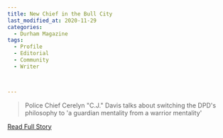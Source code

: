 ```yaml
---
title: New Chief in the Bull City
last_modified_at: 2020-11-29
categories:
  - Durham Magazine
tags:
  - Profile
  - Editorial 
  - Community
  - Writer



---
```


> Police Chief Cerelyn "C.J." Davis talks about switching the DPD's philosophy to 'a guardian mentality from a warrior mentality'

<a href="https://issuu.com/shannonmedia/docs/dmoct_nov16/31" target="_blank">Read Full Story</a>
